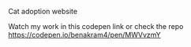 Cat adoption website

Watch my work in this codepen link or check the repo
https://codepen.io/benakram4/pen/MWVvzmY
